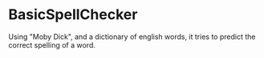 # BasicSpellChecker
Using "Moby Dick", and a dictionary of english words, it tries to predict the correct spelling of a word.
